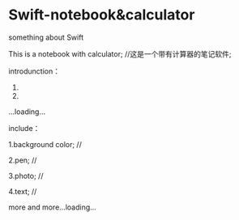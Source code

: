 # Swift-notebook&calculator
something about Swift

This is a notebook with calculator;  //这是一个带有计算器的笔记软件;

introdunction：

1.

2.

...loading...

include：

1.background color;  //

2.pen;  //

3.photo;  //

4.text;  //

more and more...loading...


